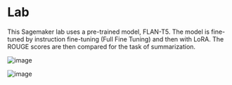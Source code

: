 # Lab

This Sagemaker lab uses a pre-trained model, FLAN-T5. The model is fine-tuned by instruction fine-tuning (Full Fine Tuning) and then with LoRA. The ROUGE scores are then compared for the task of summarization.

![image](https://github.com/user-attachments/assets/67bed4ea-7710-45c0-8576-1cb7db127042)

![image](https://github.com/user-attachments/assets/86a5097a-d8ed-452d-a0ac-fbe70de32283)
